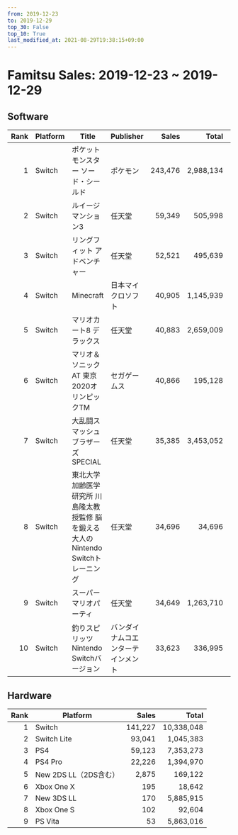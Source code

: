 ```yaml
---
from: 2019-12-23
to: 2019-12-29
top_30: False
top_10: True
last_modified_at: 2021-08-29T19:38:15+09:00
---
```

# Famitsu Sales: 2019-12-23 ~ 2019-12-29
## Software
| Rank | Platform | Title | Publisher | Sales | Total | Rate | New |
| -: | -- | -- | -- | -: | -: | -: | -- |
| 1 | Switch | ポケットモンスター ソード・シールド | ポケモン | 243,476 | 2,988,134 |  |  |
| 2 | Switch | ルイージマンション3 | 任天堂 | 59,349 | 505,998 |  |  |
| 3 | Switch | リングフィット アドベンチャー | 任天堂 | 52,521 | 495,639 |  |  |
| 4 | Switch | Minecraft | 日本マイクロソフト | 40,905 | 1,145,939 |  |  |
| 5 | Switch | マリオカート8 デラックス | 任天堂 | 40,883 | 2,659,009 |  |  |
| 6 | Switch | マリオ＆ソニック AT 東京2020オリンピックTM | セガゲームス | 40,866 | 195,128 |  |  |
| 7 | Switch | 大乱闘スマッシュブラザーズ SPECIAL | 任天堂 | 35,385 | 3,453,052 |  |  |
| 8 | Switch | 東北大学加齢医学研究所 川島隆太教授監修 脳を鍛える大人のNintendo Switchトレーニング | 任天堂 | 34,696 | 34,696 |  | **New** |
| 9 | Switch | スーパー マリオパーティ | 任天堂 | 34,649 | 1,263,710 |  |  |
| 10 | Switch | 釣りスピリッツ Nintendo Switchバージョン | バンダイナムコエンターテインメント | 33,623 | 336,995 |  |  |

## Hardware
| Rank | Platform | Sales | Total |
| -: | -- | -: | -: |
| 1 | Switch | 141,227 | 10,338,048 |
| 2 | Switch Lite | 93,041 | 1,045,383 |
| 3 | PS4 | 59,123 | 7,353,273 |
| 4 | PS4 Pro | 22,226 | 1,394,970 |
| 5 | New 2DS LL（2DS含む） | 2,875 | 169,122 |
| 6 | Xbox One X | 195 | 18,642 |
| 7 | New 3DS LL | 170 | 5,885,915 |
| 8 | Xbox One S | 102 | 92,604 |
| 9 | PS Vita | 53 | 5,863,016 |